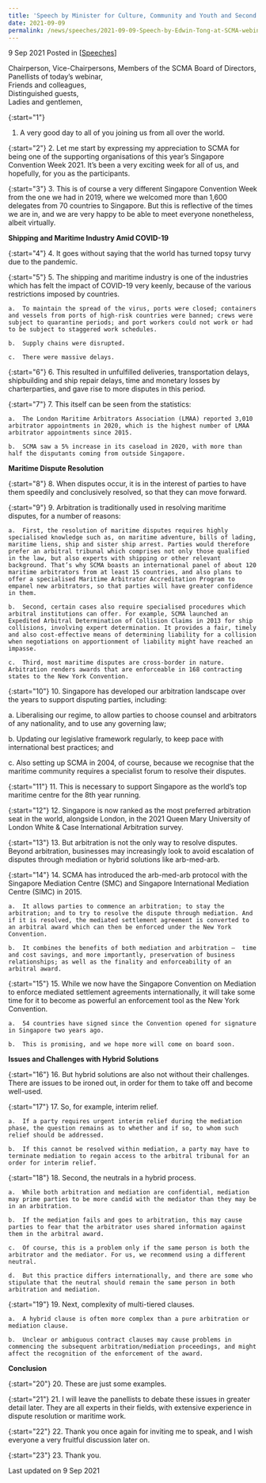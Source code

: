 ```yaml
---
title: 'Speech by Minister for Culture, Community and Youth and Second Minister for Law Edwin Tong SC at SCMA Webinar - Hybrid Dispute Resolution Mechanisms as the Wave of the Future: Perspectives from Singapore as a Maritime Hub'
date: 2021-09-09
permalink: /news/speeches/2021-09-09-Speech-by-Edwin-Tong-at-SCMA-webinar
---
```


9 Sep 2021 Posted in [[Speeches](/news/speeches)]

Chairperson, Vice-Chairpersons, Members of the SCMA Board of Directors, <br>
Panellists of today’s webinar,<br>
Friends and colleagues,<br>
Distinguished guests,<br>
Ladies and gentlemen,

{:start="1"}
1.	A very good day to all of you joining us from all over the world.

{:start="2"}
2.	Let me start by expressing my appreciation to SCMA for being one of the supporting organisations of this year’s Singapore Convention Week 2021. It’s been a very exciting week for all of us, and hopefully, for you as the participants.

{:start="3"}
3.	This is of course a very different Singapore Convention Week from the one we had in 2019, where we welcomed more than 1,600 delegates from 70 countries to Singapore. But this is reflective of the times we are in, and we are very happy to be able to meet everyone nonetheless, albeit virtually.

**Shipping and Maritime Industry Amid COVID-19**

{:start="4"}
4.	It goes without saying that the world has turned topsy turvy due to the pandemic.

{:start="5"}
5.	The shipping and maritime industry is one of the industries which has felt the impact of COVID-19 very keenly, because of the various restrictions imposed by countries. 

    a.	To maintain the spread of the virus, ports were closed; containers and vessels from ports of high-risk countries were banned; crews were subject to quarantine periods; and port workers could not work or had to be subject to staggered work schedules.

    b.	Supply chains were disrupted.

    c.	There were massive delays.

{:start="6"}
6.	This resulted in unfulfilled deliveries, transportation delays, shipbuilding and ship repair delays, time and monetary losses by charterparties, and gave rise to more disputes in this period.

{:start="7"}
7.	This itself can be seen from the statistics:

    a.	The London Maritime Arbitrators Association (LMAA) reported 3,010 arbitrator appointments in 2020, which is the highest number of LMAA arbitrator appointments since 2015.

    b.	SCMA saw a 5% increase in its caseload in 2020, with more than half the disputants coming from outside Singapore.

**Maritime Dispute Resolution**

{:start="8"}
8.	When disputes occur, it is in the interest of parties to have them speedily and conclusively resolved, so that they can move forward. 

{:start="9"}
9.	Arbitration is traditionally used in resolving maritime disputes, for a number of reasons: 
   
    a.	First, the resolution of maritime disputes requires highly specialised knowledge such as, on maritime adventure, bills of lading, maritime liens, ship and sister ship arrest. Parties would therefore prefer an arbitral tribunal which comprises not only those qualified in the law, but also experts with shipping or other relevant background. That’s why SCMA boasts an international panel of about 120 maritime arbitrators from at least 15 countries, and also plans to offer a specialised Maritime Arbitrator Accreditation Program to empanel new arbitrators, so that parties will have greater confidence in them.
  
    b.	Second, certain cases also require specialised procedures which arbitral institutions can offer. For example, SCMA launched an Expedited Arbitral Determination of Collision Claims in 2013 for ship collisions, involving expert determination. It provides a fair, timely and also cost-effective means of determining liability for a collision when negotiations on apportionment of liability might have reached an impasse.

    c.	Third, most maritime disputes are cross-border in nature. Arbitration renders awards that are enforceable in 168 contracting states to the New York Convention.
  
{:start="10"}
10.	Singapore has developed our arbitration landscape over the years to support disputing parties, including:

   a.	Liberalising our regime, to allow parties to choose counsel and arbitrators of any nationality, and to use any governing law;

   b.	Updating our legislative framework regularly, to keep pace with international best practices; and

   c.	Also setting up SCMA in 2004, of course, because we recognise that the maritime community requires a specialist forum to resolve their disputes.

{:start="11"}
11.	This is necessary to support Singapore as the world’s top maritime centre for the 8th year running.

{:start="12"}
12.	Singapore is now ranked as the most preferred arbitration seat in the world, alongside London, in the 2021 Queen Mary University of London White & Case International Arbitration survey.

{:start="13"}
13.	But arbitration is not the only way to resolve disputes. Beyond arbitration, businesses may increasingly look to avoid escalation of disputes through mediation or hybrid solutions like arb-med-arb.
  
{:start="14"}
14.	SCMA has introduced the arb-med-arb protocol with the Singapore Mediation Centre (SMC) and Singapore International Mediation Centre (SIMC) in 2015.

    a.	It allows parties to commence an arbitration; to stay the arbitration; and to try to resolve the dispute through mediation. And if it is resolved, the mediated settlement agreement is converted to an arbitral award which can then be enforced under the New York Convention.

    b.	It combines the benefits of both mediation and arbitration –  time and cost savings, and more importantly, preservation of business relationships; as well as the finality and enforceability of an arbitral award.


{:start="15"}
15.	While we now have the Singapore Convention on Mediation to enforce mediated settlement agreements internationally, it will take some time for it to become as powerful an enforcement tool as the New York Convention.

    a.	54 countries have signed since the Convention opened for signature in Singapore two years ago. 

    b.	This is promising, and we hope more will come on board soon.

**Issues and Challenges with Hybrid Solutions**
  
{:start="16"}
16.	But hybrid solutions are also not without their challenges. There are issues to be ironed out, in order for them to take off and become well-used. 

{:start="17"}
17.	So, for example, interim relief. 

    a.	If a party requires urgent interim relief during the mediation phase, the question remains as to whether and if so, to whom such relief should be addressed. 

    b.	If this cannot be resolved within mediation, a party may have to terminate mediation to regain access to the arbitral tribunal for an order for interim relief.


{:start="18"}
18.	Second, the neutrals in a hybrid process.

    a.	While both arbitration and mediation are confidential, mediation may prime parties to be more candid with the mediator than they may be in an arbitration. 

    b.	If the mediation fails and goes to arbitration, this may cause parties to fear that the arbitrator uses shared information against them in the arbitral award.

    c.	Of course, this is a problem only if the same person is both the arbitrator and the mediator. For us, we recommend using a different neutral.

    d.	But this practice differs internationally, and there are some who stipulate that the neutral should remain the same person in both arbitration and mediation.

{:start="19"}
19.	Next, complexity of multi-tiered clauses.

    a.	A hybrid clause is often more complex than a pure arbitration or mediation clause.

    b.	Unclear or ambiguous contract clauses may cause problems in commencing the subsequent arbitration/mediation proceedings, and might affect the recognition of the enforcement of the award.

**Conclusion**
  
{:start="20"}
20.	These are just some examples. 

{:start="21"}
21.	I will leave the panellists to debate these issues in greater detail later. They are all experts in their fields, with extensive experience in dispute resolution or maritime work.

{:start="22"}
22.	Thank you once again for inviting me to speak, and I wish everyone a very fruitful discussion later on. 

{:start="23"}
23. Thank you.


<p class="right-side-updated">Last updated on 9 Sep 2021</p> 
